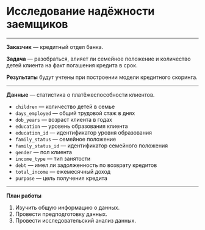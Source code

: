 # Исследование надёжности заемщиков
***
**Заказчик** — кредитный отдел банка.

**Задача** — разобраться, влияет ли семейное положение и количество детей клиента на факт погашения кредита в срок. 

**Результаты** будут учтены при построении модели кредитного скоринга.
***
**Данные** — статистика о платёжеспособности клиентов.
- `children` — количество детей в семье
- `days_employed` — общий трудовой стаж в днях
- `dob_years` — возраст клиента в годах
- `education` — уровень образования клиента
- `education_id` — идентификатор уровня образования
- `family_status` — семейное положение
- `family_status_id` — идентификатор семейного положения
- `gender` — пол клиента
- `income_type` — тип занятости
- `debt` — имел ли задолженность по возврату кредитов
- `total_income` — ежемесячный доход
- `purpose` — цель получения кредита
***
**План работы**
1. Изучить общую информацию о данных.
2. Провести предподготовку данных.
3. Провести исследовательский анализ данных.